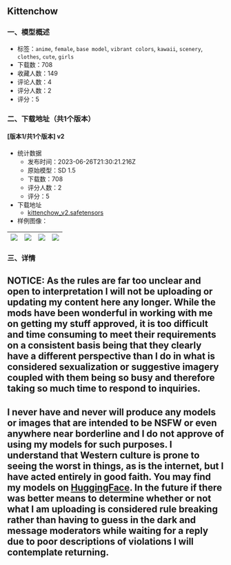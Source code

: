 ## Kittenchow
### 一、模型概述

- 标签：`anime`, `female`, `base model`, `vibrant colors`, `kawaii`, `scenery`, `clothes`, `cute`, `girls`
- 下载数：708
- 收藏人数：149
- 评论人数：4
- 评分人数：2
- 评分：5

### 二、下载地址（共1个版本）

#### [版本1/共1个版本] v2

- 统计数据
  - 发布时间：2023-06-26T21:30:21.216Z
  - 原始模型：SD 1.5
  - 下载数：708
  - 评分人数：2
  - 评分：5
- 下载地址
  - [kittenchow_v2.safetensors](https://civitai.com/api/download/models/33724)
- 样例图像：

| <img src="https://image.civitai.com/xG1nkqKTMzGDvpLrqFT7WA/e4c4b513-d6c4-4679-d522-b6203a7ff600/width=450/384818.jpeg" /> | <img src="https://image.civitai.com/xG1nkqKTMzGDvpLrqFT7WA/f9d26f80-c052-46e7-bcd6-60b19df21300/width=450/384817.jpeg" /> | <img src="https://image.civitai.com/xG1nkqKTMzGDvpLrqFT7WA/878f7843-8a19-4292-ade0-382bb0522700/width=450/384814.jpeg" /> | <img src="https://image.civitai.com/xG1nkqKTMzGDvpLrqFT7WA/9d6bf0b6-f53a-4ada-b4cf-a393157e1c00/width=450/384816.jpeg" /> |
| ---- | ---- | ---- | ---- |


### 三、详情
<h2 id="heading-955">NOTICE: As the rules are far too unclear and open to interpretation I will not be uploading or updating my content here any longer. While the mods have been wonderful in working with me on getting my stuff approved, it is too difficult and time consuming to meet their requirements on a consistent basis being that they clearly have a different perspective than I do in what is considered sexualization or suggestive imagery coupled with them being so busy and therefore taking so much time to respond to inquiries.</h2><h2 id="heading-956"></h2><h2 id="heading-957">I never have and never will produce any models or images that are intended to be NSFW or even anywhere near borderline and I do not approve of using my models for such purposes. I understand that Western culture is prone to seeing the worst in things, as is the internet, but I have acted entirely in good faith. You may find my models on <a target="_blank" rel="ugc" href="https://huggingface.co/Miyuutsu">HuggingFace</a>. In the future if there was better means to determine whether or not what I am uploading is considered rule breaking rather than having to guess in the dark and message moderators while waiting for a reply due to poor descriptions of violations I will contemplate returning.</h2>